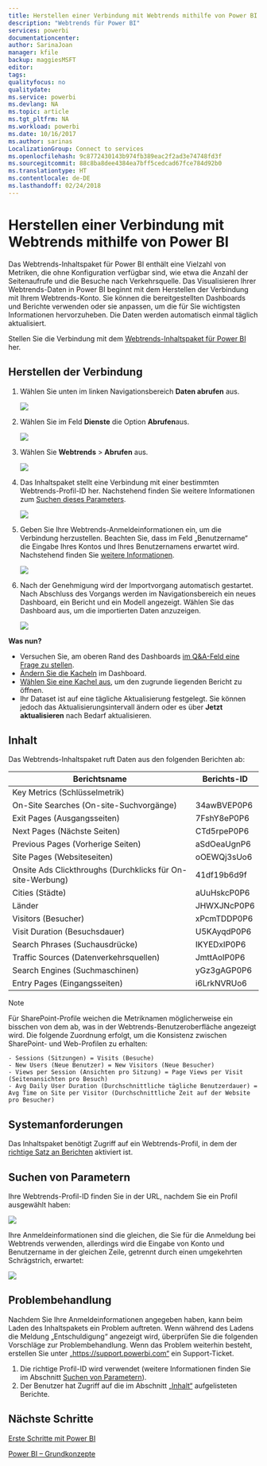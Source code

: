 ```yaml
---
title: Herstellen einer Verbindung mit Webtrends mithilfe von Power BI
description: "Webtrends für Power BI"
services: powerbi
documentationcenter: 
author: SarinaJoan
manager: kfile
backup: maggiesMSFT
editor: 
tags: 
qualityfocus: no
qualitydate: 
ms.service: powerbi
ms.devlang: NA
ms.topic: article
ms.tgt_pltfrm: NA
ms.workload: powerbi
ms.date: 10/16/2017
ms.author: sarinas
LocalizationGroup: Connect to services
ms.openlocfilehash: 9c8772430143b974fb389eac2f2ad3e74748fd3f
ms.sourcegitcommit: 88c8ba8dee4384ea7bff5cedcad67fce784d92b0
ms.translationtype: HT
ms.contentlocale: de-DE
ms.lasthandoff: 02/24/2018
---
```

# <a name="connect-to-webtrends-with-power-bi"></a>Herstellen einer Verbindung mit Webtrends mithilfe von Power BI
Das Webtrends-Inhaltspaket für Power BI enthält eine Vielzahl von Metriken, die ohne Konfiguration verfügbar sind, wie etwa die Anzahl der Seitenaufrufe und die Besuche nach Verkehrsquelle. Das Visualisieren Ihrer Webtrends-Daten in Power BI beginnt mit dem Herstellen der Verbindung mit Ihrem Webtrends-Konto. Sie können die bereitgestellten Dashboards und Berichte verwenden oder sie anpassen, um die für Sie wichtigsten Informationen hervorzuheben.  Die Daten werden automatisch einmal täglich aktualisiert.

Stellen Sie die Verbindung mit dem [Webtrends-Inhaltspaket für Power BI](https://app.powerbi.com/getdata/services/webtrends) her.

## <a name="how-to-connect"></a>Herstellen der Verbindung
1. Wählen Sie unten im linken Navigationsbereich **Daten abrufen** aus.
   
   ![](media/service-connect-to-webtrends/getdata3.png)
2. Wählen Sie im Feld **Dienste** die Option **Abrufen**aus.
   
   ![](media/service-connect-to-webtrends/services.png)
3. Wählen Sie **Webtrends** \> **Abrufen** aus.
   
   ![](media/service-connect-to-webtrends/webtrends.png)
4. Das Inhaltspaket stellt eine Verbindung mit einer bestimmten Webtrends-Profil-ID her. Nachstehend finden Sie weitere Informationen zum [Suchen dieses Parameters](#FindingParams).
   
   ![](media/service-connect-to-webtrends/parameters.png)
5. Geben Sie Ihre Webtrends-Anmeldeinformationen ein, um die Verbindung herzustellen. Beachten Sie, dass im Feld „Benutzername“ die Eingabe Ihres Kontos und Ihres Benutzernamens erwartet wird. Nachstehend finden Sie [weitere Informationen](#FindingParams).
   
   ![](media/service-connect-to-webtrends/creds.png)
6. Nach der Genehmigung wird der Importvorgang automatisch gestartet. Nach Abschluss des Vorgangs werden im Navigationsbereich ein neues Dashboard, ein Bericht und ein Modell angezeigt. Wählen Sie das Dashboard aus, um die importierten Daten anzuzeigen.
   
   ![](media/service-connect-to-webtrends/dashboard.png)

**Was nun?**

* Versuchen Sie, am oberen Rand des Dashboards [im Q&A-Feld eine Frage zu stellen](power-bi-q-and-a.md).
* [Ändern Sie die Kacheln](service-dashboard-edit-tile.md) im Dashboard.
* [Wählen Sie eine Kachel aus](service-dashboard-tiles.md), um den zugrunde liegenden Bericht zu öffnen.
* Ihr Dataset ist auf eine tägliche Aktualisierung festgelegt. Sie können jedoch das Aktualisierungsintervall ändern oder es über **Jetzt aktualisieren** nach Bedarf aktualisieren.

## <a name="whats-included"></a>Inhalt
<a name="Included"></a>

Das Webtrends-Inhaltspaket ruft Daten aus den folgenden Berichten ab:  

| Berichtsname | Berichts-ID |
| --- | --- |
| Key Metrics (Schlüsselmetrik) | |
| On-Site Searches (On-site-Suchvorgänge) |34awBVEP0P6 |
| Exit Pages (Ausgangsseiten) |7FshY8eP0P6 |
| Next Pages (Nächste Seiten) |CTd5rpeP0P6 |
| Previous Pages (Vorherige Seiten) |aSdOeaUgnP6 |
| Site Pages (Websiteseiten) |oOEWQj3sUo6 |
| Onsite Ads Clickthroughs (Durchklicks für On-site-Werbung) |41df19b6d9f |
| Cities (Städte) |aUuHskcP0P6 |
| Länder |JHWXJNcP0P6 |
| Visitors (Besucher) |xPcmTDDP0P6 |
| Visit Duration (Besuchsdauer) |U5KAyqdP0P6 |
| Search Phrases (Suchausdrücke) |IKYEDxIP0P6 |
| Traffic Sources (Datenverkehrsquellen) |JmttAoIP0P6 |
| Search Engines (Suchmaschinen) |yGz3gAGP0P6 |
| Entry Pages (Eingangsseiten) |i6LrkNVRUo6 |

>[!NOTE]
>Für SharePoint-Profile weichen die Metriknamen möglicherweise ein bisschen von dem ab, was in der Webtrends-Benutzeroberfläche angezeigt wird. Die folgende Zuordnung erfolgt, um die Konsistenz zwischen SharePoint- und Web-Profilen zu erhalten:   

    - Sessions (Sitzungen) = Visits (Besuche)  
    - New Users (Neue Benutzer) = New Visitors (Neue Besucher)  
    - Views per Session (Ansichten pro Sitzung) = Page Views per Visit (Seitenansichten pro Besuch)  
    - Avg Daily User Duration (Durchschnittliche tägliche Benutzerdauer) = Avg Time on Site per Visitor (Durchschnittliche Zeit auf der Website pro Besucher)  

## <a name="system-requirements"></a>Systemanforderungen
Das Inhaltspaket benötigt Zugriff auf ein Webtrends-Profil, in dem der [richtige Satz an Berichten](#Included) aktiviert ist.

<a name="FindingParams"></a>

## <a name="finding-parameters"></a>Suchen von Parametern
Ihre Webtrends-Profil-ID finden Sie in der URL, nachdem Sie ein Profil ausgewählt haben:

![](media/service-connect-to-webtrends/webtrendsparameters.png)

Ihre Anmeldeinformationen sind die gleichen, die Sie für die Anmeldung bei Webtrends verwenden, allerdings wird die Eingabe von Konto und Benutzername in der gleichen Zeile, getrennt durch einen umgekehrten Schrägstrich, erwartet:

![](media/service-connect-to-webtrends/webtrendscreds.png)

## <a name="troubleshooting"></a>Problembehandlung
Nachdem Sie Ihre Anmeldeinformationen angegeben haben, kann beim Laden des Inhaltspakets ein Problem auftreten. Wenn während des Ladens die Meldung „Entschuldigung“ angezeigt wird, überprüfen Sie die folgenden Vorschläge zur Problembehandlung. Wenn das Problem weiterhin besteht, erstellen Sie unter „https://support.powerbi.com“ ein Support-Ticket.

1. Die richtige Profil-ID wird verwendet (weitere Informationen finden Sie im Abschnitt [Suchen von Parametern](#FindingParams)).
2. Der Benutzer hat Zugriff auf die im Abschnitt [„Inhalt“](#Included) aufgelisteten Berichte.

## <a name="next-steps"></a>Nächste Schritte
[Erste Schritte mit Power BI](service-get-started.md)

[Power BI – Grundkonzepte](service-basic-concepts.md)

